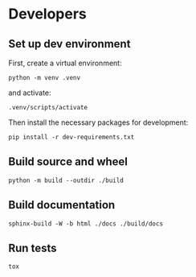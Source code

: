 # Developers

## Set up dev environment
First, create a virtual environment:

```
python -m venv .venv
```
and activate:

```
.venv/scripts/activate
```

Then install the necessary packages for development:

```
pip install -r dev-requirements.txt
```

## Build source and wheel

```
python -m build --outdir ./build
```

## Build documentation

```
sphinx-build -W -b html ./docs ./build/docs
```

## Run tests

```
tox
```
